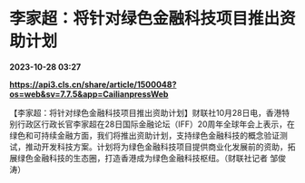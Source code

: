 # 李家超：将针对绿色金融科技项目推出资助计划

**2023-10-28 03:27**

**https://api3.cls.cn/share/article/1500048?os=web&sv=7.7.5&app=CailianpressWeb**

【李家超：将针对绿色金融科技项目推出资助计划】财联社10月28日电，香港特别行政区行政长官李家超在28日国际金融论坛（IFF）20周年全球年会上表示，在绿色和可持续金融方面，我们将推出资助计划，支持绿色金融科技的概念验证测试，推动开发科技方案。计划将为绿色金融科技项目提供商业化发展前的资助，拓展绿色金融科技的生态圈，打造香港成为绿色金融科技枢纽。（财联社记者 邹俊涛）